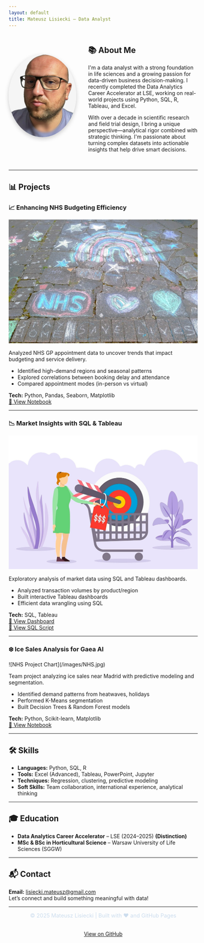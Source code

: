 ```yaml
---
layout: default
title: Mateusz Lisiecki – Data Analyst
---
```


<div style="display: flex; align-items: center; gap: 2rem; flex-wrap: nowrap; margin-bottom: 2rem;">

  <img src="/images/My_picture.png" alt="Mateusz Lisiecki" style="width: 180px; height: 220px; border-radius: 50%; box-shadow: 0 4px 12px rgba(0,0,0,0.2);" />

  <div style="flex: 1; min-width: 260px;">
    <h2>📚 About Me</h2>
    <p>
      I'm a data analyst with a strong foundation in life sciences and a growing passion for data-driven business decision-making.
      I recently completed the Data Analytics Career Accelerator at LSE, working on real-world projects using Python, SQL, R, Tableau, and Excel.
    </p>
    <p>
      With over a decade in scientific research and field trial design, I bring a unique perspective—analytical rigor combined with strategic thinking.
      I'm passionate about turning complex datasets into actionable insights that help drive smart decisions.
    </p>
  </div>

</div>

---

## 📊 Projects

### 📈 Enhancing NHS Budgeting Efficiency

![NHS Project Chart](/images/NHS.jpg)

Analyzed NHS GP appointment data to uncover trends that impact budgeting and service delivery.

- Identified high-demand regions and seasonal patterns  
- Explored correlations between booking delay and attendance  
- Compared appointment modes (in-person vs virtual)

**Tech:** Python, Pandas, Seaborn, Matplotlib  
[📂 View Notebook](https://github.com/MatLis-Purple/Projects/blob/main/NHS_Appoinments_Analysis.ipynb)

---

### 📉 Market Insights with SQL & Tableau

![Market Insights Chart](/images/2MArket.jpg)

Exploratory analysis of market data using SQL and Tableau dashboards.

- Analyzed transaction volumes by product/region  
- Built interactive Tableau dashboards  
- Efficient data wrangling using SQL

**Tech:** SQL, Tableau  
[🧠 View Dashboard](https://public.tableau.com/app/profile/mateusz.lisiecki/viz/2Market_17421990875850/Dashboard1)  
[📄 View SQL Script](https://github.com/MatLis-Purple/Projects/blob/main/2Market_Exploratory_Analysis.sql)

---

### ❄️ Ice Sales Analysis for Gaea AI
<div style="max-width: 600px;">
  ![NHS Project Chart](/images/NHS.jpg)
</div>

Team project analyzing ice sales near Madrid with predictive modeling and segmentation.

- Identified demand patterns from heatwaves, holidays  
- Performed K-Means segmentation  
- Built Decision Trees & Random Forest models

**Tech:** Python, Scikit-learn, Matplotlib  
[📂 View Notebook](https://github.com/MatLis-Purple/Projects/blob/main/Gaea_AI_Analysis_CLEAN.ipynb)

---

## 🛠️ Skills

- **Languages:** Python, SQL, R  
- **Tools:** Excel (Advanced), Tableau, PowerPoint, Jupyter  
- **Techniques:** Regression, clustering, predictive modeling  
- **Soft Skills:** Team collaboration, international experience, analytical thinking

---

## 🎓 Education

- **Data Analytics Career Accelerator** – LSE (2024–2025) **(Distinction)**
- **MSc & BSc in Horticultural Science** – Warsaw University of Life Sciences (SGGW)

---

## 📬 Contact

**Email:** [lisiecki.mateusz@gmail.com](mailto:lisiecki.mateusz@gmail.com)  
Let’s connect and build something meaningful with data!

---

<div style="text-align: center; font-size: 0.9rem; color: #cde;">
  © 2025 Mateusz Lisiecki | Built with ❤️ and GitHub Pages
</div>

<!-- View on GitHub link updated to Portfolio repository -->
<p style="text-align: center; margin-top: 2rem;">
  <a href="https://github.com/MatLis-Purple/Portfolio" target="_blank">View on GitHub</a>
</p>
